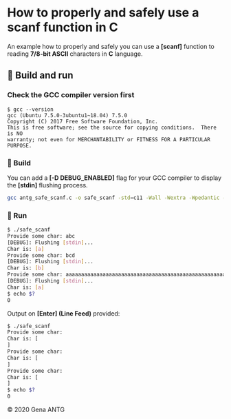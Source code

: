# How to properly and safely use a scanf function in C

An example how to properly and safely you can use a **[scanf]** function to reading **7/8-bit ASCII** characters in **C** language.

## 🚀 Build and run

### Check the GCC compiler version first

```!
$ gcc --version
gcc (Ubuntu 7.5.0-3ubuntu1~18.04) 7.5.0
Copyright (C) 2017 Free Software Foundation, Inc.
This is free software; see the source for copying conditions.  There is NO
warranty; not even for MERCHANTABILITY or FITNESS FOR A PARTICULAR PURPOSE.
```

### 🚀 Build

You can add a **[-D DEBUG_ENABLED]** flag for your GCC compiler to display the **[stdin]** flushing process.

```bash
gcc antg_safe_scanf.c -o safe_scanf -std=c11 -Wall -Wextra -Wpedantic -D DEBUG_ENABLED
```

### 🚀 Run

```bash
$ ./safe_scanf
Provide some char: abc
[DEBUG]: Flushing [stdin]...
Char is: [a]
Provide some char: bcd
[DEBUG]: Flushing [stdin]...
Char is: [b]
Provide some char: aaaaaaaaaaaaaaaaaaaaaaaaaaaaaaaaaaaaaaaaaaaaaaaaaaaaaaaaaaaaaaaaaaaaaaaaaaaaaaaa
[DEBUG]: Flushing [stdin]...
Char is: [a]
$ echo $?
0
```

Output on **[Enter] (Line Feed)** provided:

```bash
$ ./safe_scanf
Provide some char:
Char is: [
]
Provide some char:
Char is: [
]
Provide some char:
Char is: [
]
$ echo $?
0
```

&copy; 2020 Gena ANTG
